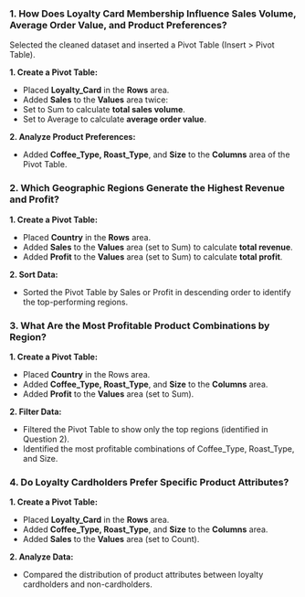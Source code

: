 ### 1. How Does Loyalty Card Membership Influence Sales Volume, Average Order Value, and Product Preferences?
Selected the cleaned dataset and inserted a Pivot Table (Insert > Pivot Table).

**1.	Create a Pivot Table:**
- Placed **Loyalty_Card** in the **Rows** area.
- Added **Sales** to the **Values** area twice:
- Set to Sum to calculate **total sales volume**.
- Set to Average to calculate **average order value**.

**2.	Analyze Product Preferences:**
- Added **Coffee_Type, Roast_Type**, and **Size** to the **Columns** area of the Pivot Table.

### 2. Which Geographic Regions Generate the Highest Revenue and Profit?

**1.	Create a Pivot Table:**
- Placed **Country** in the **Rows** area.
- Added **Sales** to the **Values** area (set to Sum) to calculate **total revenue**.
- Added **Profit** to the **Values** area (set to Sum) to calculate **total profit**.

**2.	Sort Data:**
- Sorted the Pivot Table by Sales or Profit in descending order to identify the top-performing regions.

### 3. What Are the Most Profitable Product Combinations by Region?

**1.	Create a Pivot Table:**
- Placed **Country** in the Rows area.
- Added **Coffee_Type, Roast_Type**, and **Size** to the **Columns** area.
- Added **Profit** to the **Values** area (set to Sum).

**2.	Filter Data:**
- Filtered the Pivot Table to show only the top regions (identified in Question 2).
- Identified the most profitable combinations of Coffee_Type, Roast_Type, and Size.

### 4. Do Loyalty Cardholders Prefer Specific Product Attributes?

**1.	Create a Pivot Table:**
- Placed **Loyalty_Card** in the **Rows** area.
- Added **Coffee_Type, Roast_Type**, and **Size** to the **Columns** area.
- Added **Sales** to the **Values** area (set to Count).

**2.	Analyze Data:**
- Compared the distribution of product attributes between loyalty cardholders and non-cardholders.

